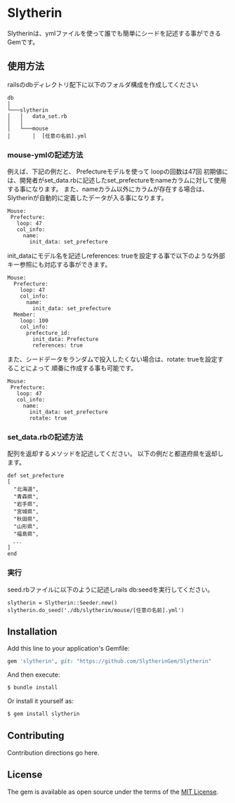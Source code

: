 # Slytherin
Slytherinは、ymlファイルを使って誰でも簡単にシードを記述する事ができるGemです。

## 使用方法
railsのdbディレクトリ配下に以下のフォルダ構成を作成してください

 ```
db
│
└───slytherin
│   │   data_set.rb
│   │
│   └───mouse
│       │  [任意の名前].yml
```

### mouse-ymlの記述方法

例えば、下記の例だと、
Prefectureモデルを使って
loopの回数は47回
初期値には、開発者がset_data.rbに記述したset_prefectureをnameカラムに対して使用する事になります。
また、nameカラム以外にカラムが存在する場合は、Slytherinが自動的に定義したデータが入る事になります。

 ```
Mouse:
  Prefecture:
    loop: 47
    col_info:
      name:
        init_data: set_prefecture
 ```
 
init_dataにモデル名を記述しreferences: trueを設定する事で以下のような外部キー参照にも対応する事ができます。
 
```
Mouse:
  Prefecture:
    loop: 47
    col_info:
      name:
        init_data: set_prefecture
  Member:
    loop: 100
    col_info:
      prefecture_id:
        init_data: Prefecture
        references: true
 ```
 
 また、シードデータをランダムで投入したくない場合は、rotate: trueを設定することによって
 順番に作成する事も可能です。
 
 ```
Mouse:
  Prefecture:
    loop: 47
    col_info:
      name:
        init_data: set_prefecture
        rotate: true
 ```
 
### set_data.rbの記述方法
 配列を返却するメソッドを記述してください。
 以下の例だと都道府県を返却します。
 
  ```
def set_prefecture
  [
    "北海道",
    "青森県",
    "岩手県",
    "宮城県",
    "秋田県",
    "山形県",
    "福島県",
  　...
  ]
end
 ```
 
### 実行
seed.rbファイルに以下のように記述しrails db:seedを実行してください。
 
  ```
slytherin = Slytherin::Seeder.new()
slytherin.do_seed('./db/slytherin/mouse/[任意の名前].yml')
 
  ```
 
## Installation
Add this line to your application's Gemfile:

```ruby
gem 'slytherin', git: "https://github.com/SlytherinGem/Slytherin"
```

And then execute:
```bash
$ bundle install
```

Or install it yourself as:
```bash
$ gem install slytherin
```

## Contributing
Contribution directions go here.

## License
The gem is available as open source under the terms of the [MIT License](http://opensource.org/licenses/MIT).
